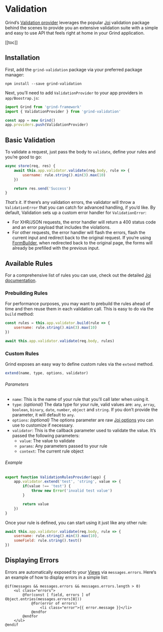 # Validation
Grind’s [Validation provider](https://github.com/grindjs/validation) leverages the popular [Joi](https://www.npmjs.com/package/joi) validation package behind the scenes to provide you an extensive validation suite with a simple and easy to use API that feels right at home in your Grind application.

[[toc]]

## Installation
First, add the `grind-validation` package via your preferred package manager:

```shell
npm install --save grind-validation
```

Next, you’ll need to add `ValidationProvider` to your app providers in `app/Boostrap.js`:

```js
import Grind from 'grind-framework'
import { ValidationProvider } from 'grind-validation'

const app = new Grind()
app.providers.push(ValidationProvider)
```

## Basic Validation
To validate a request, just pass the body to `validate`, define your rules and you’re good to go:

```js
async store(req, res) {
	await this.app.validator.validate(req.body, rule => {
		username: rule.string().min(3).max(10)
	})

	return res.send('Success')
}
```

_That’s it_.  If there’s any validation errors, the validator will throw a `ValidationError` that you can catch for advanced handling, if you‘d like.  By default, Validation sets up a custom error handler for `ValidationError`:

* For XHR/JSON requests, the error handler will return a 400 status code and an error payload that includes the violations.
* For other requests, the error handler will flash the errors, flash the current input and redirect back to the original request.  If you‘re using [FormBuilder](html-builders), when redirected back to the original page, the forms will already be prefilled with the previous input.

## Available Rules
For a comprehensive list of rules you can use, check out the detailed [Joi documentation](https://github.com/hapijs/joi/blob/master/API.md).

### Prebuilding Rules
For performance purposes, you may want to prebuild the rules ahead of time and then reuse them in each validation call.  This is easy to do via the `build` method:

```js
const rules = this.app.validator.build(rule => {
	username: rule.string().min(3).max(10)
})

await this.app.validator.validate(req.body, rules)
```

### Custom Rules
Grind exposes an easy way to define custom rules via the `extend` method.

```js
extend(name, type, options, validator)
```

###### Parameters

* `name`: This is the name of your rule that you’ll call later when using it.
* `type`: _(optional)_ The data type for your rule, valid values are: `any`, `array`, `boolean`, `binary`, `date`, `number`, `object` and `string`.  If you don’t provide the parameter, it will default to `any`.
* `options`: _(optional)_ The options parameter are raw [Joi options](https://github.com/hapijs/joi/blob/master/API.md#extension) you can use to customize if necessary.
* `validator`: This is the callback parameter used to validate the value.  It’s passed the following parameters:
	* `value`: The value to validate
	* `params`: Any parameters passed to your rule
	* `context`: The current rule object

###### Example

```js
export function ValidationRulesProvider(app) {
	app.validator.extend('test', 'string', value => {
		if(value !== 'test') {
			throw new Error('invalid test value')
		}

		return value
	})
}
```

Once your rule is defined, you can start using it just like any other rule:

```js
await this.app.validator.validate(req.body, rule => {
	username: rule.string().min(3).max(10),
	someField: rule.string().test()
})
```


## Displaying Errors

Errors are automatically exposed to your [Views](templates) via `messages.errors`.  Here‘s an example of how to display errors in a simple list:

```stone
@if(messages && messages.errors && messages.errors.length > 0)
	<ul class="errors">
		@for(const [ field, errors ] of Object.entries(messages.errors[0]))
			@for(error of errors)
				<li class="error">{{ error.message }}</li>
			@endfor
		@endfor
	</ul>
@endif
```

